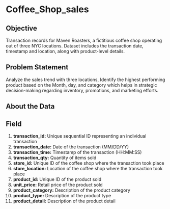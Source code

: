 # Coffee_Shop_sales
## Objective
Transaction records for Maven Roasters, a fictitious coffee shop operating out of three NYC locations. Dataset includes the transaction date, timestamp and location, along with product-level details.
## Problem Statement
Analyze the sales trend with three locations, Identify the highest performing product based on the Month, day, and category which helps in strategic decision-making regarding inventory, promotions, and marketing efforts.

## About the Data
## Field 	        
1.  **transaction_id:**	  Unique sequential ID representing an individual transaction
2.  **transaction_date:**	Date of the transaction (MM/DD/YY)
3.  **transaction_time:**	Timestamp of the transaction (HH:MM:SS)
4.  **transaction_qty:**	  Quantity of items sold
5.  **store_id:**	        Unique ID of the coffee shop where the transaction took place
6.  **store_location:**	  Location of the coffee shop where the transaction took place
7.  **product_id:**	      Unique ID of the product sold
8.  **unit_price:**	      Retail price of the product sold
9.  **product_category:**	Description of the product category
10.  **product_type:**	    Description of the product type
11.  **product_detail:**	  Description of the product detail

